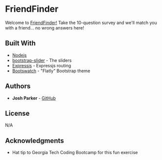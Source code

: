 # FriendFinder

Welcome to [FriendFinder!](https://gtcbc-friendfinder.herokuapp.com/)
Take the 10-question survey and we'll match you with a friend... no wrong answers here!

## Built With

* [Nodejs](https://nodejs.org/en/)
* [bootstrap-slider](https://github.com/seiyria/bootstrap-slider) - The sliders
* [Expressjs](https://expressjs.com/) - Expressjs routing
* [Bootswatch](https://bootswatch.com/) - "Flatly" Bootstrap theme

## Authors

* **Josh Parker** - [GitHub](https://github.com/jthomasparker)

## License

N/A

## Acknowledgments

* Hat tip to Georgia Tech Coding Bootcamp for this fun exercise

